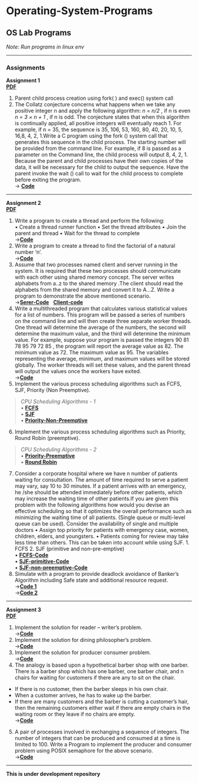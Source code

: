 # Operating-System-Programs
## OS Lab Programs 
*Note: Run programs in linux env*

---

### Assignments 
**Assignment 1**  </br> 
[**PDF**](https://github.com/ishanjogalekar/Operating-System-Programs/blob/main/Assignments/DA1/19BCE2250_LAB%20DA%201.pdf) </br>
1. Parent child process creation using fork( ) and exec() system call  </br>
2. The Collatz conjecture concerns what happens when we take any positive integer n and apply the following algorithm: *n = n/2* , if n is even *n = 3 × n + 1* , if n is odd. The conjecture states that when this algorithm is continually applied, all positive integers will eventually reach 1. For example, if n = 35, the sequence is 35, 106, 53, 160, 80, 40, 20, 10, 5, 16,8, 4, 2, 1.Write a C program using the fork () system call that generates this sequence in the child process. The starting number will be provided from the command line. For example, if 8 is passed as a parameter on the Command line, the child process will output 8, 4, 2, 1. Because the parent and child processes have their own copies of the data, it will be necessary for the child to output the sequence. Have the parent invoke the wait () call to 
wait for the child process to complete before exiting the program. </br>
-> [**Code**](https://github.com/ishanjogalekar/Operating-System-Programs/blob/main/Assignments/DA1/collatz.c) </br>

---

**Assignment 2** </br>
[**PDF**](https://github.com/ishanjogalekar/Operating-System-Programs/blob/main/Assignments/DA2/19BCE2250%20OS%20LAB%20DA%202.pdf) </br>
1. Write a program to create a thread and perform the following: </br>
• Create a thread runner function 
• Set the thread attributes 
• Join the parent and thread 
• Wait for the thread to complete </br>
->[**Code**](https://github.com/ishanjogalekar/Operating-System-Programs/blob/main/Assignments/DA2/a.c) </br>
2. Write a program to create a thread to find the factorial of a natural number ‘n’. </br>
->[**Code**](https://github.com/ishanjogalekar/Operating-System-Programs/blob/main/Assignments/DA2/b.c) </br>
3. Assume that two processes named client and server running in the system. It is required that these two processes should communicate with each other using shared memory concept. The server writes alphabets from a..z to the shared memory .The client should read the alphabets from the shared memory and convert it to A...Z. Write a program to demonstrate the above mentioned scenario. </br>
->[**Serer-Code**](https://github.com/ishanjogalekar/Operating-System-Programs/blob/main/Assignments/DA2/C_Server.c)  &nbsp;  [**Client-code**](https://github.com/ishanjogalekar/Operating-System-Programs/blob/main/Assignments/DA2/C_Client.c) </br>
4. Write a multithreaded program that calculates various statistical values for a list of numbers. This program will be passed a series of numbers on the command line and will then create three separate worker threads. One thread will determine the average of the numbers, the second will determine the maximum value, and the third will determine the minimum value. For example, suppose your program is passed the integers 90 81 78 95 79 72 85 , the program will report the average value as 82. The minimum value as 72. The maximum value as 95. The variables representing the average, minimum, and maximum values will be stored globally. The worker threads will set these values, and the parent thread will output the values once the workers have exited. </br>
->[**Code**](https://github.com/ishanjogalekar/Operating-System-Programs/blob/main/Assignments/DA2/d.c) </br>
5. Implement the various process scheduling algorithms such as FCFS, SJF, Priority (Non Preemptive). </br>
> *CPU Scheduling Algorithms - 1*  </br>
• [**FCFS**](https://github.com/ishanjogalekar/Operating-System-Programs/blob/main/Assignments/DA2/CPU%20Scheduling/fcfs.c) </br>
• [**SJF**](https://github.com/ishanjogalekar/Operating-System-Programs/blob/main/Assignments/DA2/CPU%20Scheduling/sjf.c) </br>
• [**Priority-Non-Preemptive**](https://github.com/ishanjogalekar/Operating-System-Programs/blob/main/Assignments/DA2/CPU%20Scheduling/Priority_non_%20pre-emptive.c) </br>
6. Implement the various process scheduling algorithms such as Priority, Round Robin (preemptive). </br>
> *CPU Scheduling Algorithms - 2* </br>
• [**Priority-Preemptive**](https://github.com/ishanjogalekar/Operating-System-Programs/blob/main/Assignments/DA2/CPU%20Scheduling/Priority_pre-emptive.c) </br>
• [**Round Robin**](https://github.com/ishanjogalekar/Operating-System-Programs/blob/main/Assignments/DA2/CPU%20Scheduling/rr.c) </br>
7. Consider a corporate hospital where we have n number of patients waiting for consultation. The amount of time required to serve a patient may vary, say 10 to 30 minutes. If a patient arrives with an emergency, he /she should be attended immediately before other patients, which may increase the waiting time of other patients.If you are given this problem with the following algorithms how would you devise an effective scheduling so that it optimizes the overall performance such as minimizing the waiting time of all patients. (Single queue or multi-level queue can be used). Consider the availability of single and multiple doctors • Assign top priority for patients with emergency case, women, children, elders, and youngsters. • Patients coming for review may take less time than others. This can be taken into account while using SJF. 1. FCFS 2. SJF (primitive and non-pre-emptive) </br>
• [**FCFS-Code**](https://github.com/ishanjogalekar/Operating-System-Programs/blob/main/Assignments/DA2/fcfs_hosp.cpp) </br>
• [**SJF-primitive-Code**](https://github.com/ishanjogalekar/Operating-System-Programs/blob/main/Assignments/DA2/sjf_pre_hos.c) </br>
• [**SJF-non-preemptive-Code**](https://github.com/ishanjogalekar/Operating-System-Programs/blob/main/Assignments/DA2/sjf_non_pre_hos.c) </br>
8. Simulate with a program to provide deadlock avoidance of Banker’s Algorithm including Safe state and additional resource request. </br>
->[**Code 1**](https://github.com/ishanjogalekar/Operating-System-Programs/blob/main/Assignments/DA2/banker.c) </br>
->[**Code 2**](https://github.com/ishanjogalekar/Operating-System-Programs/blob/main/Assignments/DA2/banker_a.c) </br>

---

**Assignment 3** </br>
[**PDF**](https://github.com/ishanjogalekar/Operating-System-Programs/blob/main/Assignments/DA3/19BCE2250%20Assignment%203%20.pdf) </br>
1. Implement the solution for reader – writer’s problem. </br>
->[**Code**](https://github.com/ishanjogalekar/Operating-System-Programs/blob/main/Assignments/DA3/1.c) </br>
2. Implement the solution for dining philosopher’s problem. </br>
->[**Code**](https://github.com/ishanjogalekar/Operating-System-Programs/blob/main/Assignments/DA3/2.c) </br>
3. Implement the solution for producer consumer problem. </br>
->[**Code**](https://github.com/ishanjogalekar/Operating-System-Programs/blob/main/Assignments/DA3/3.c) </br>
4. The analogy is based upon a hypothetical barber shop with one barber. There is a barber shop which has one barber, one barber chair, and n chairs for waiting for customers if there are any to sit on the chair. </br>
- If there is no customer, then the barber sleeps in his own chair. 
- When a customer arrives, he has to wake up the barber. 
- If there are many customers and the barber is cutting a customer’s hair, then the remaining customers either wait if there are empty chairs in the waiting room or they leave if no chairs are empty. </br>
->[**Code**](https://github.com/ishanjogalekar/Operating-System-Programs/blob/main/Assignments/DA3/4.c) </br>
5. A pair of processes involved in exchanging a sequence of integers. The number of integers that can be produced and consumed at a time is limited to 100. Write a Program to implement the producer and consumer problem using POSIX semaphore for the above scenario. </br>
->[**Code**](https://github.com/ishanjogalekar/Operating-System-Programs/blob/main/Assignments/DA3/5.c) </br>

---

**This is under development repository**

